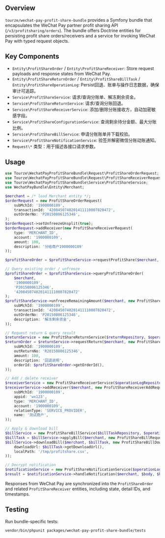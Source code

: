 ## Overview

`tourze/wechat-pay-profit-share-bundle` provides a Symfony bundle that encapsulates the
WeChat Pay partner profit sharing API (`/v3/profitsharing/orders`). The bundle offers
Doctrine entities for persisting profit share orders/receivers and a service for
invoking WeChat Pay with typed request objects.

## Key Components

- `Entity\ProfitShareOrder` / `Entity\ProfitShareReceiver`: Store request payloads and
  response states from WeChat Pay.
- `Entity\ProfitShareReturnOrder` / `Entity\ProfitShareBillTask` / `Entity\ProfitShareOperationLog`:
  Persist回退、账单与操作日志数据，确保审计可追踪。
- `Service\ProfitShareService`: 请求/查询分账单、解冻剩余资金。
- `Service\ProfitShareReturnService`: 请求/查询分账回退。
- `Service\ProfitShareReceiverService`: 添加/删除分账接收方，自动加密敏感字段。
- `Service\ProfitShareConfigurationService`: 查询剩余待分金额、最大分账比例。
- `Service\ProfitShareBillService`: 申请分账账单并下载校验。
- `Service\ProfitShareNotificationService`: 验签并解密微信分账动账通知。
- `Request\*` 类型：用于描述各接口请求参数。

## Usage

```php
use Tourze\WechatPayProfitShareBundle\Request\ProfitShareOrderRequest;
use Tourze\WechatPayProfitShareBundle\Request\ProfitShareReceiverRequest;
use Tourze\WechatPayProfitShareBundle\Service\ProfitShareService;
use WechatPayBundle\Entity\Merchant;

$merchant = /* load Merchant entity */;
$orderRequest = new ProfitShareOrderRequest(
    subMchId: '1900000109',
    transactionId: '4208450740201411110007820472',
    outOrderNo: 'P20150806125346',
);
$orderRequest->setUnfreezeUnsplit(true);
$orderRequest->addReceiver(new ProfitShareReceiverRequest(
    type: 'MERCHANT_ID',
    account: '1900000109',
    amount: 100,
    description: '分给商户1900000109'
));

$profitShareOrder = $profitShareService->requestProfitShare($merchant, $orderRequest);

// Query existing order / unfreeze
$profitShareOrder = $profitShareService->queryProfitShareOrder(
    $merchant,
    '1900000109',
    'P20150806125346',
    '4208450740201411110007820472'
);
$profitShareService->unfreezeRemainingAmount($merchant, new ProfitShareUnfreezeRequest(
    subMchId: '1900000109',
    transactionId: '4208450740201411110007820472',
    outOrderNo: 'P20150806125346',
    description: '解冻剩余资金',
));

// Request return & query result
$returnService = new ProfitShareReturnService($returnRepository, $operationLogRepository, $wechatPayBuilder, $logger);
$returnOrder = $returnService->requestReturn($merchant, new ProfitShareReturnRequest(
    subMchId: '1900000109',
    outReturnNo: 'R20150806125346',
    amount: 100,
    description: '回退说明',
    orderId: $profitShareOrder->getOrderId(),
));

// Add / delete receiver
$receiverService = new ProfitShareReceiverService($operationLogRepository, $wechatPayBuilder, $logger);
$receiverService->addReceiver($merchant, new ProfitShareReceiverAddRequest(
    subMchId: '1900000109',
    appid: 'wx123',
    type: 'MERCHANT_ID',
    account: '1900000109',
    relationType: 'SERVICE_PROVIDER',
    name: '测试商户',
));

// Apply & download bill
$billService = new ProfitShareBillService($billTaskRepository, $operationLogRepository, $wechatPayBuilder, $logger);
$billTask = $billService->applyBill($merchant, new ProfitShareBillRequest(new \DateTimeImmutable('2025-01-20')));
$billService->downloadBill($merchant, $billTask, new ProfitShareBillDownloadRequest(
    downloadUrl: $billTask->getDownloadUrl(),
    localPath: '/tmp/profitshare.csv',
));

// Decrypt notification
$notificationService = new ProfitShareNotificationService($operationLogRepository, $wechatPayBuilder, $logger);
$result = $notificationService->handleNotification($merchant, $body, $headers);
```

Responses from WeChat Pay are synchronized into the `ProfitShareOrder` and related
`ProfitShareReceiver` entities, including state, detail IDs, and timestamps.

## Testing

Run bundle-specific tests:

```bash
vendor/bin/phpunit packages/wechat-pay-profit-share-bundle/tests
```
